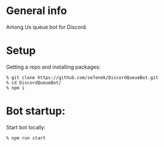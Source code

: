 # General info
Among Us queue bot for Discord.

# Setup
Getting a repo and installing packages:
```
% git clone https://github.com/se7enek/DiscordQueueBot.git
% cd DiscordQueueBot/
% npm i
```

# Bot startup:
Start bot locally:
```
% npm run start
```
